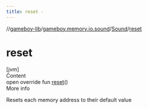 ```yaml
---
title: reset -
---
```

//[gameboy-lib](../../index.md)/[gameboy.memory.io.sound](../index.md)/[Sound](index.md)/[reset](reset.md)



# reset  
[jvm]  
Content  
open override fun [reset](reset.md)()  
More info  


Resets each memory address to their default value

  



